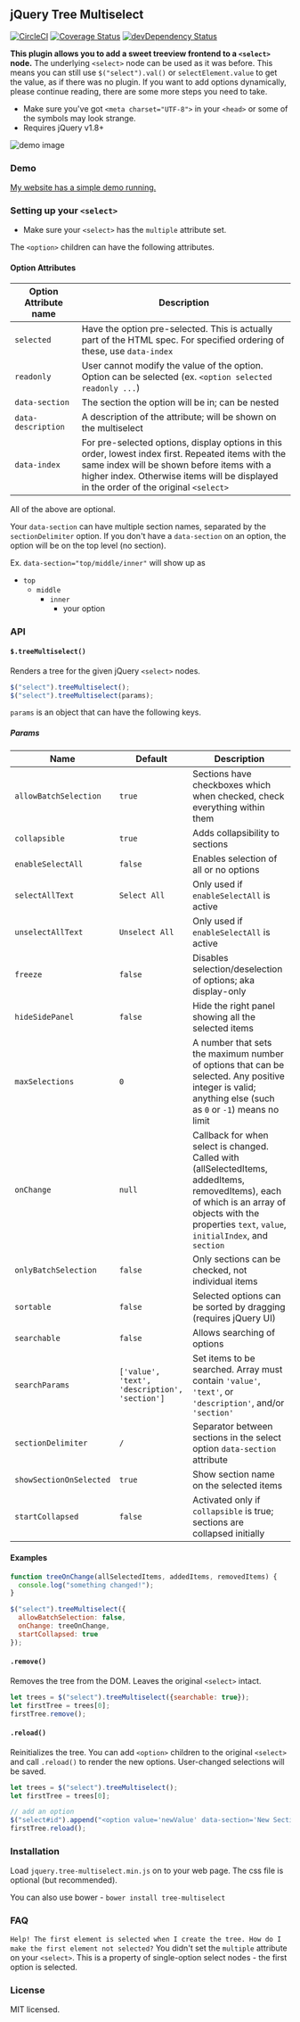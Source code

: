 ## jQuery Tree Multiselect
[![CircleCI](https://circleci.com/gh/patosai/tree-multiselect.js.svg?style=svg)](https://circleci.com/gh/patosai/tree-multiselect.js)
[![Coverage Status](https://codecov.io/gh/patosai/tree-multiselect.js/branch/master/graph/badge.svg)](https://codecov.io/gh/patosai/tree-multiselect.js)
[![devDependency Status](https://david-dm.org/patosai/tree-multiselect.js/dev-status.svg)](https://david-dm.org/patosai/tree-multiselect.js#info=devDependencies)


**This plugin allows you to add a sweet treeview frontend to a `<select>` node.**
The underlying `<select>` node can be used as it was before. This means you can still use `$("select").val()` or `selectElement.value` to get the value, as if there was no plugin. If you want to add options dynamically, please continue reading, there are some more steps you need to take.

* Make sure you've got `<meta charset="UTF-8">` in your `<head>` or some of the symbols may look strange.
* Requires jQuery v1.8+

![demo image](demo.jpg "demo image")

### Demo
<a target="_blank" href="http://www.patosai.com/projects/tree-multiselect">My website has a simple demo running.</a>

### Setting up your `<select>`
* Make sure your `<select>` has the `multiple` attribute set.

The `<option>` children can have the following attributes.

#### Option Attributes
Option Attribute name         | Description
----------------------------- | ---------------------------------
`selected`                    | Have the option pre-selected. This is actually part of the HTML spec. For specified ordering of these, use `data-index`
`readonly`                    | User cannot modify the value of the option. Option can be selected (ex. `<option selected readonly ...`)
`data-section`                | The section the option will be in; can be nested
`data-description`            | A description of the attribute; will be shown on the multiselect
`data-index`                  | For pre-selected options, display options in this order, lowest index first. Repeated items with the same index will be shown before items with a higher index. Otherwise items will be displayed in the order of the original `<select>`

All of the above are optional.

Your `data-section` can have multiple section names, separated by the `sectionDelimiter` option. If you don't have a `data-section` on an option, the option will be on the top level (no section).

Ex. `data-section="top/middle/inner"` will show up as
- `top`
  - `middle`
    - `inner`
      - your option

### API
#### `$.treeMultiselect()`
Renders a tree for the given jQuery `<select>` nodes.

```javascript
$("select").treeMultiselect();
$("select").treeMultiselect(params);
```
`params` is an object that can have the following keys.

##### Params
Name                    | Default        | Description
----------------------- | -------------- | ---------------
`allowBatchSelection`   | `true`         | Sections have checkboxes which when checked, check everything within them
`collapsible`           | `true`         | Adds collapsibility to sections
`enableSelectAll`       | `false`        | Enables selection of all or no options
`selectAllText`         | `Select All`   | Only used if `enableSelectAll` is active
`unselectAllText`       | `Unselect All` | Only used if `enableSelectAll` is active
`freeze`                | `false`        | Disables selection/deselection of options; aka display-only
`hideSidePanel`         | `false`        | Hide the right panel showing all the selected items
`maxSelections`         | `0`            | A number that sets the maximum number of options that can be selected. Any positive integer is valid; anything else (such as `0` or `-1`) means no limit
`onChange`              | `null`         | Callback for when select is changed. Called with (allSelectedItems, addedItems, removedItems), each of which is an array of objects with the properties `text`, `value`, `initialIndex`, and `section`
`onlyBatchSelection`    | `false`        | Only sections can be checked, not individual items
`sortable`              | `false`        | Selected options can be sorted by dragging (requires jQuery UI)
`searchable`            | `false`        | Allows searching of options
`searchParams`          | `['value', 'text', 'description', 'section']` | Set items to be searched. Array must contain `'value'`, `'text'`, or `'description'`, and/or `'section'`
`sectionDelimiter`      | `/`            | Separator between sections in the select option `data-section` attribute
`showSectionOnSelected` | `true`         | Show section name on the selected items
`startCollapsed`        | `false`        | Activated only if `collapsible` is true; sections are collapsed initially

#### Examples

```javascript
function treeOnChange(allSelectedItems, addedItems, removedItems) {
  console.log("something changed!");
}

$("select").treeMultiselect({
  allowBatchSelection: false,
  onChange: treeOnChange,
  startCollapsed: true
});
```

#### `.remove()`
Removes the tree from the DOM. Leaves the original `<select>` intact.
```javascript
let trees = $("select").treeMultiselect({searchable: true});
let firstTree = trees[0];
firstTree.remove();
```

#### `.reload()`
Reinitializes the tree. You can add `<option>` children to the original `<select>` and call `.reload()` to render the new options. User-changed selections will be saved.

```javascript
let trees = $("select").treeMultiselect();
let firstTree = trees[0];

// add an option
$("select#id").append("<option value='newValue' data-section='New Section' selected='selected' data-description='New value'>New Value</option>");
firstTree.reload();
```

### Installation
Load `jquery.tree-multiselect.min.js` on to your web page. The css file is optional (but recommended).

You can also use bower - `bower install tree-multiselect`

### FAQ
`Help! The first element is selected when I create the tree. How do I make the first element not selected?`
You didn't set the `multiple` attribute on your `<select>`. This is a property of single-option select nodes - the first option is selected.

### License
MIT licensed.

